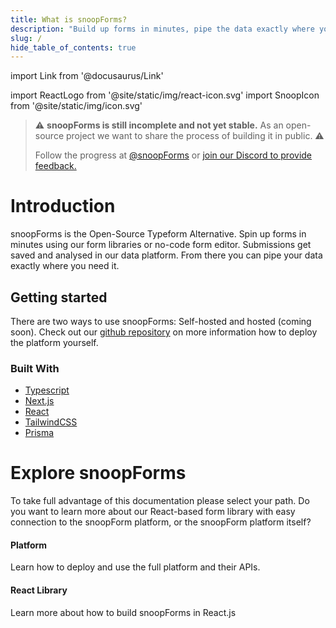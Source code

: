 ```yaml
---
title: What is snoopForms?
description: "Build up forms in minutes, pipe the data exactly where you need it."
slug: /
hide_table_of_contents: true
---
```


import Link from '@docusaurus/Link'

import ReactLogo from '@site/static/img/react-icon.svg'
import SnoopIcon from '@site/static/img/icon.svg'

> :warning: **snoopForms is still incomplete and not yet stable.** As an open-source project we want to share the process of building it in public. :warning:
>
> Follow the progress at [@snoopForms](https://twitter.com/snoopforms) or [join our Discord to provide feedback.](https://discord.gg/8rwDbyy2Me)

# Introduction

snoopForms is the Open-Source Typeform Alternative. Spin up forms in minutes using our form libraries or no-code form editor. Submissions get saved and analysed in our data platform. From there you can pipe your data exactly where you need it.

## Getting started

There are two ways to use snoopForms: Self-hosted and hosted (coming soon). Check out our [github repository](https://github.com/snoopForms/snoopforms) on more information how to deploy the platform yourself.

### Built With

- [Typescript](https://www.typescriptlang.org/)
- [Next.js](https://nextjs.org/)
- [React](https://reactjs.org/)
- [TailwindCSS](https://tailwindcss.com/)
- [Prisma](https://prisma.io/)

# Explore snoopForms

To take full advantage of this documentation please select your path. Do you want to learn more about our React-based form library with easy connection to the snoopForm platform, or the snoopForm platform itself?

<div class="container" style={{ padding: 0 }}>
  <div class="row is-multiline">
     <div class="col col--6">
        <Link class="card" to="/platform/introduction">
          <div class="card__body" style={{ display: 'flex', gap: 30, alignItems: 'center' }}>
              <SnoopIcon width="40" alt="React" style={{ display: 'block', maxHeight: 40 }} />
                <div>
                    <h4>Platform</h4>
                    <p>Learn how to deploy and use the full platform and their APIs.</p>
                </div>
          </div>
        </Link>
      </div>
    <div class="col col--6">
        <Link class="card" to="/libraries/react/introduction">
          <div class="card__body" style={{ display: 'flex', gap: 30, alignItems: 'center' }}>
              <ReactLogo width="40" alt="React" style={{ display: 'block', maxHeight: 40 }} />
                <div>
                    <h4>React Library</h4>
                    <p>Learn more about how to build snoopForms in React.js</p>
                </div>
          </div>
        </Link>
      </div>

  </div>
</div>
